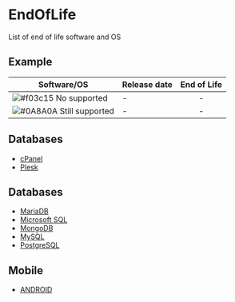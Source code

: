 # EndOfLife
List of end of life software and OS


## Example
| Software/OS | Release date | End of Life |
| ------ | ------ | :------: |
| ![#f03c15](https://placehold.it/15/f03c15/000000?text=+) No supported | - | - |
| ![#0A8A0A](https://placehold.it/15/0A8A0A/000000?text=+) Still supported | - | - |



## Databases
- [cPanel](https://github.com/matthernet/EndOfLife/blob/main/ControlPanels.md#cpanel)
- [Plesk](https://github.com/matthernet/EndOfLife/blob/main/ControlPanels.md#plesk)

## Databases
- [MariaDB](https://github.com/matthernet/EndOfLife/blob/main/Databases.md#mariadb)
- [Microsoft SQL](https://github.com/matthernet/EndOfLife/blob/main/Databases.md#microsoft-sql)
- [MongoDB](https://github.com/matthernet/EndOfLife/blob/main/Databases.md#mongodb)
- [MySQL](https://github.com/matthernet/EndOfLife/blob/main/Databases.md#mongodb)
- [PostgreSQL](https://github.com/matthernet/EndOfLife/blob/main/Databases.md#postgresql)

## Mobile
- [ANDROID](https://github.com/matthernet/EndOfLife/blob/main/Mobile.md#android)
